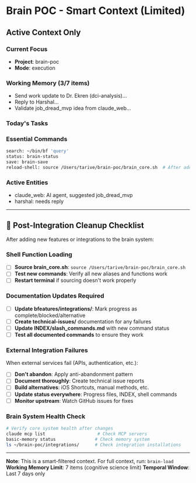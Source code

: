 # Brain POC - Smart Context (Limited)

## Active Context Only

### Current Focus
- **Project**: brain-poc
- **Mode**: execution

### Working Memory (3/7 items)
- Send work update to Dr. Ekren (dci-analysis)...
- Reply to Harshal...
- Validate job_dread_mvp idea from claude_web...

### Today's Tasks


### Essential Commands
```bash
search: ~/bin/bf 'query'
status: brain-status
save: brain-save
reload-shell: source /Users/tarive/brain-poc/brain_core.sh  # After adding new commands
```

### Active Entities
- claude_web: AI agent, suggested job_dread_mvp
- harshal: needs reply

---

## 🧹 Post-Integration Cleanup Checklist

After adding new features or integrations to the brain system:

### Shell Function Loading
- [ ] **Source brain_core.sh**: `source /Users/tarive/brain-poc/brain_core.sh`
- [ ] **Test new commands**: Verify all new aliases and functions work
- [ ] **Restart terminal** if sourcing doesn't work properly

### Documentation Updates Required
- [ ] **Update bfeatures/integrations/**: Mark progress as complete/blocked/alternative
- [ ] **Create technical-issues/** documentation for any failures
- [ ] **Update INDEX/slash_commands.md** with new command status
- [ ] **Test all documented commands** to ensure they work

### External Integration Failures  
When external services fail (APIs, authentication, etc.):
- [ ] **Don't abandon**: Apply anti-abandonment pattern
- [ ] **Document thoroughly**: Create technical issue reports
- [ ] **Build alternatives**: iOS Shortcuts, manual methods, etc.
- [ ] **Update status everywhere**: Progress files, INDEX, shell commands
- [ ] **Monitor upstream**: Watch GitHub issues for fixes

### Brain System Health Check
```bash
# Verify core system health after changes
claude mcp list                    # Check MCP servers
basic-memory status               # Check memory system  
ls ~/brain-poc/integrations/      # Check integration installations
```

---
**Note**: This is a smart-filtered context. For full context, run: `brain-load`
**Working Memory Limit**: 7 items (cognitive science limit)
**Temporal Window**: Last 7 days only
